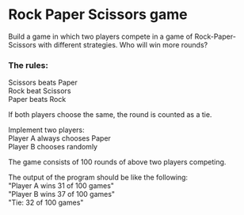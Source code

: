 # Rock Paper Scissors game

Build a game in which two players compete in a game of Rock-Paper-Scissors with different
strategies. Who will win more rounds? 

### The rules:

Scissors beats Paper  
Rock beat Scissors  
Paper beats Rock

If both players choose the same, the round is counted as a tie.  

Implement two players:  
Player A always chooses Paper  
Player B chooses randomly  

The game consists of 100 rounds of above two players competing.  

The output of the program should be like the following:  
"Player A wins 31 of 100 games"  
"Player B wins 37 of 100 games"  
"Tie: 32 of 100 games"